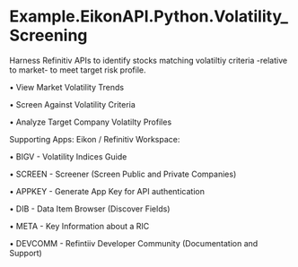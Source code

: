 # Example.EikonAPI.Python.Volatility_Screening

Harness Refinitiv APIs to identify stocks matching volatiltiy criteria -relative to market- to meet target risk profile.

• View Market Volatility Trends

• Screen Against Volatility Criteria

• Analyze Target Company Volatilty Profiles



Supporting Apps: Eikon / Refinitiv Workspace:

• BIGV - Volatility Indices Guide

• SCREEN - Screener (Screen Public and Private Companies)

• APPKEY - Generate App Key for API authentication

• DIB - Data Item Browser (Discover Fields)

• META - Key Information about a RIC

• DEVCOMM - Refintiiv Developer Community (Documentation and Support)
